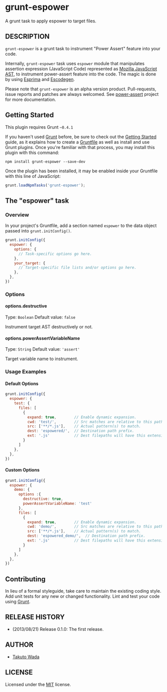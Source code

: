 grunt-espower
================================

A grunt task to apply espower to target files.


DESCRIPTION
---------------------------------------
`grunt-espower` is a grunt task to instrument "Power Assert" feature into your code.


Internally, `grunt-espower` task uses `espower` module that manipulates assertion expression (JavaScript Code) represented as [Mozilla JavaScript AST](https://developer.mozilla.org/en-US/docs/SpiderMonkey/Parser_API), to instrument power-assert feature into the code. The magic is done by using [Esprima](http://esprima.org/) and [Escodegen](https://github.com/Constellation/escodegen).


Please note that `grunt-espower` is an alpha version product. Pull-requests, issue reports and patches are always welcomed. See [power-assert](http://github.com/twada/power-assert) project for more documentation.


## Getting Started
This plugin requires Grunt `~0.4.1`

If you haven't used [Grunt](http://gruntjs.com/) before, be sure to check out the [Getting Started](http://gruntjs.com/getting-started) guide, as it explains how to create a [Gruntfile](http://gruntjs.com/sample-gruntfile) as well as install and use Grunt plugins. Once you're familiar with that process, you may install this plugin with this command:

```shell
npm install grunt-espower --save-dev
```

Once the plugin has been installed, it may be enabled inside your Gruntfile with this line of JavaScript:

```js
grunt.loadNpmTasks('grunt-espower');
```

## The "espower" task

### Overview
In your project's Gruntfile, add a section named `espower` to the data object passed into `grunt.initConfig()`.

```js
grunt.initConfig({
  espower: {
    options: {
      // Task-specific options go here.
    },
    your_target: {
      // Target-specific file lists and/or options go here.
    },
  },
})
```

### Options

#### options.destructive
Type: `Boolean`
Default value: `false`

Instrument target AST destructively or not.

#### options.powerAssertVariableName
Type: `String`
Default value: `'assert'`

Target variable name to instrument.

### Usage Examples

#### Default Options

```js
grunt.initConfig({
  espower: {
    test: {
      files: [
        {
          expand: true,        // Enable dynamic expansion.
          cwd: 'test/',        // Src matches are relative to this path.
          src: ['**/*.js'],    // Actual pattern(s) to match.
          dest: 'espowered/',  // Destination path prefix.
          ext: '.js'           // Dest filepaths will have this extension.
        }
      ]
    },
  },
})
```

#### Custom Options

```js
grunt.initConfig({
  espower: {
    demo: {
      options :{
        destructive: true,
        powerAssertVariableName: 'test'
      },
      files: [
        {
          expand: true,        // Enable dynamic expansion.
          cwd: 'demo/',        // Src matches are relative to this path.
          src: ['**/*.js'],    // Actual pattern(s) to match.
          dest: 'espowered_demo/',  // Destination path prefix.
          ext: '.js'           // Dest filepaths will have this extension.
        }
      ]
    },
  },
})
```

## Contributing
In lieu of a formal styleguide, take care to maintain the existing coding style. Add unit tests for any new or changed functionality. Lint and test your code using [Grunt](http://gruntjs.com/).


RELEASE HISTORY
---------------------------------------
* (2013/08/21) Release 0.1.0: The first release.


AUTHOR
---------------------------------------
* [Takuto Wada](http://github.com/twada)


LICENSE
---------------------------------------
Licensed under the [MIT](https://raw.github.com/twada/grunt-espower/master/LICENSE-MIT) license.
